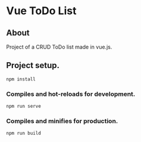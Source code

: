 # Vue ToDo List

## About
Project of a CRUD ToDo list made in vue.js.

## Project setup.
```
npm install
```

### Compiles and hot-reloads for development.
```
npm run serve
```

### Compiles and minifies for production.
```
npm run build
```
